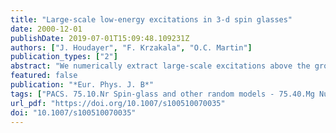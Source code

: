 ```yaml
---
title: "Large-scale low-energy excitations in 3-d spin glasses"
date: 2000-12-01
publishDate: 2019-07-01T15:09:48.109231Z
authors: ["J. Houdayer", "F. Krzakala", "O.C. Martin"]
publication_types: ["2"]
abstract: "We numerically extract large-scale excitations above the ground state in the 3-dimensional Edwards-Anderson spin glass with Gaussian couplings. We find that associated energies are O(1), in agreement with the mean field picture. Of further interest are the position-space properties of these excitations. First, our study of their topological properties show that the majority of the large-scale excitations are sponge-like. Second, when probing their geometrical properties, we find that the excitations coarsen when the system size is increased. We conclude that either finite size effects are very large even when the spin overlap q is close to zero, or the mean field picture of homogeneous excitations has to be modified."
featured: false
publication: "*Eur. Phys. J. B*"
tags: ["PACS. 75.10.Nr Spin-glass and other random models - 75.40.Mg Numerical simulation studies"]
url_pdf: "https://doi.org/10.1007/s100510070035"
doi: "10.1007/s100510070035"
---
```


